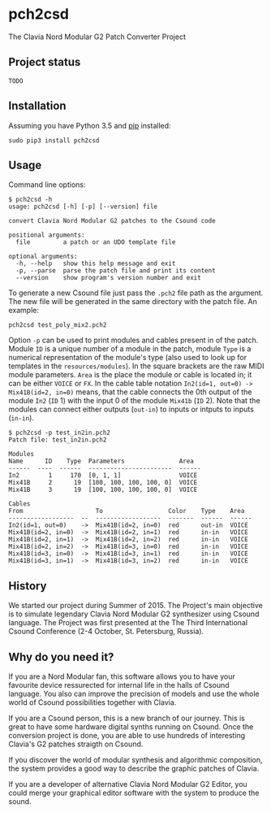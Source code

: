 # pch2csd

The Clavia Nord Modular G2 Patch Converter Project

## Project status

`TODO`

## Installation

Assuming you have Python 3.5 and
[pip](https://pip.pypa.io/en/stable/installing/) installed:

```
sudo pip3 install pch2csd
```

## Usage 

Command line options:

```
$ pch2csd -h
usage: pch2csd [-h] [-p] [--version] file

convert Clavia Nord Modular G2 patches to the Csound code

positional arguments:
  file         a patch or an UDO template file

optional arguments:
  -h, --help   show this help message and exit
  -p, --parse  parse the patch file and print its content
  --version    show program's version number and exit
```

To generate a new Csound file just pass the `.pch2` file path as the argument.
The new file will be generated in the same directory with the patch file. An
example:

```
pch2csd test_poly_mix2.pch2
```

Option `-p` can be used to print modules and cables present in of the patch.
Module `ID` is a unique number of a module in the patch, module `Type` is a
numerical representation of the module's type (also used to look up for
templates in the `resources/modules`). In the square brackets are the raw MIDI
module parameters. `Area` is the place the module or cable is located in; it can
be either `VOICE` or `FX`. In the cable table notation `In2(id=1, out=0) ->
Mix41B(id=2, in=0)` means, that the cable connects the 0th output of the module
`In2` (`ID` 1) with the input 0 of the module `Mix41b` (`ID` 2). Note that the
modules can connect either outputs (`out-in`) to inputs or intputs to inputs
(`in-in`).

```
$ pch2csd -p test_in2in.pch2
Patch file: test_in2in.pch2

Modules
Name      ID    Type  Parameters               Area
------  ----  ------  -----------------------  ------
In2        1     170  [0, 1, 1]                VOICE
Mix41B     2      19  [100, 100, 100, 100, 0]  VOICE
Mix41B     3      19  [100, 100, 100, 100, 0]  VOICE

Cables
From                    To                  Color    Type    Area
------------------  --  ------------------  -------  ------  ------
In2(id=1, out=0)    ->  Mix41B(id=2, in=0)  red      out-in  VOICE
Mix41B(id=2, in=0)  ->  Mix41B(id=2, in=1)  red      in-in   VOICE
Mix41B(id=2, in=1)  ->  Mix41B(id=2, in=2)  red      in-in   VOICE
Mix41B(id=2, in=2)  ->  Mix41B(id=3, in=0)  red      in-in   VOICE
Mix41B(id=3, in=0)  ->  Mix41B(id=3, in=1)  red      in-in   VOICE
Mix41B(id=3, in=1)  ->  Mix41B(id=3, in=2)  red      in-in   VOICE
```

## History

We started our project during Summer of 2015. The Project's main objective is to
simulate legendary Clavia Nord Modular G2 synthesizer using Csound language. The
Project was first presented at the The Third International Csound Conference
(2-4 October, St. Petersburg, Russia).

## Why do you need it?

If you are a Nord Modular fan, this software allows you to have your favourite
device ressurected for internal life in the halls of Csound language. You also
can improve the precision of models and use the whole world of Csound
possibilities together with Clavia.

If you are a Csound person, this is a new branch of our journey. This is great
to have some hardware digital synths running on Csound. Once the conversion
project is done, you are able to use hundreds of interesting Clavia's G2 patches
straigth on Csound.

If you discover the world of modular synthesis and algorithmic composition, the
system provides a good way to describe the graphic patches of Clavia.

If you are a developer of alternative Clavia Nord Modular G2 Editor, you could
merge your graphical editor software with the system to produce the sound.
